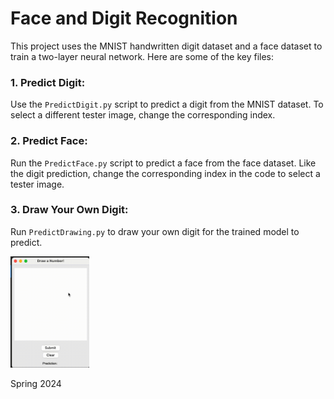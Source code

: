 # Face and Digit Recognition

This project uses the MNIST handwritten digit dataset and a face dataset to train a two-layer neural network. Here are some of the key files:

### 1. **Predict Digit**:
   Use the `PredictDigit.py` script to predict a digit from the MNIST dataset. To select a different tester image, change the corresponding index.

### 2. **Predict Face**:
   Run the `PredictFace.py` script to predict a face from the face dataset. Like the digit prediction, change the corresponding index in the code to select a tester image.

### 3. **Draw Your Own Digit**:
   Run `PredictDrawing.py` to draw your own digit for the trained model to predict.


<img src="gifdrawing.gif" width="25%" />

Spring 2024
